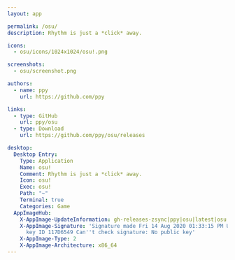 ```yaml
---
layout: app

permalink: /osu/
description: Rhythm is just a *click* away.

icons:
  - osu/icons/1024x1024/osu!.png

screenshots:
  - osu/screenshot.png

authors:
  - name: ppy
    url: https://github.com/ppy

links:
  - type: GitHub
    url: ppy/osu
  - type: Download
    url: https://github.com/ppy/osu/releases

desktop:
  Desktop Entry:
    Type: Application
    Name: osu!
    Comment: Rhythm is just a *click* away.
    Icon: osu!
    Exec: osu!
    Path: "~"
    Terminal: true
    Categories: Game
  AppImageHub:
    X-AppImage-UpdateInformation: gh-releases-zsync|ppy|osu|latest|osu.AppImage.zsync
    X-AppImage-Signature: 'Signature made Fri 14 Aug 2020 01:33:15 PM UTC using RSA
      key ID 117D6549 Can''t check signature: No public key'
    X-AppImage-Type: 2
    X-AppImage-Architecture: x86_64
---
```

